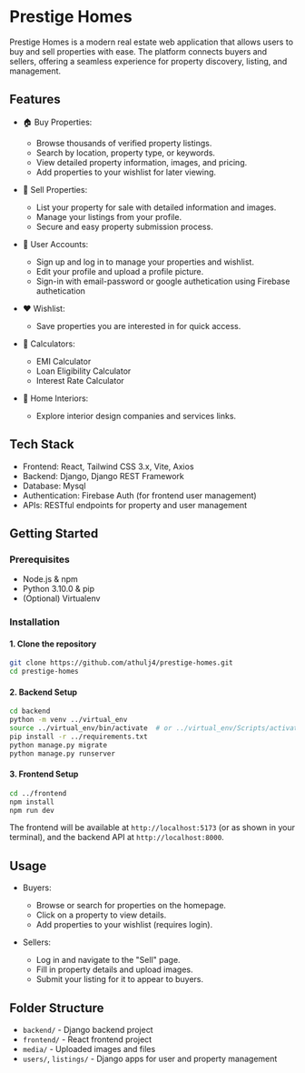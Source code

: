 # Prestige Homes

Prestige Homes is a modern real estate web application that allows users to buy and sell properties with ease. The platform connects buyers and sellers, offering a seamless experience for property discovery, listing, and management.

## Features

- 🏠 Buy Properties:  
  - Browse thousands of verified property listings.
  - Search by location, property type, or keywords.
  - View detailed property information, images, and pricing.
  - Add properties to your wishlist for later viewing.

- 🏡 Sell Properties:  
  - List your property for sale with detailed information and images.
  - Manage your listings from your profile.
  - Secure and easy property submission process.

- 👤 User Accounts:  
  - Sign up and log in to manage your properties and wishlist.
  - Edit your profile and upload a profile picture.
  - Sign-in with email-password or google authetication using Firebase authetication

- ❤️ Wishlist:  
  - Save properties you are interested in for quick access.

- 🧮 Calculators:  
  - EMI Calculator
  - Loan Eligibility Calculator
  - Interest Rate Calculator

- 🏢 Home Interiors:  
  - Explore interior design companies and services links.

## Tech Stack

- Frontend: React, Tailwind CSS 3.x, Vite, Axios
- Backend: Django, Django REST Framework
- Database: Mysql
- Authentication: Firebase Auth (for frontend user management)
- APIs: RESTful endpoints for property and user management

## Getting Started

### Prerequisites

- Node.js & npm
- Python 3.10.0 & pip
- (Optional) Virtualenv

### Installation

#### 1. Clone the repository

```sh
git clone https://github.com/athulj4/prestige-homes.git
cd prestige-homes
```

#### 2. Backend Setup

```sh
cd backend
python -m venv ../virtual_env
source ../virtual_env/bin/activate  # or ../virtual_env/Scripts/activate on Windows
pip install -r ../requirements.txt
python manage.py migrate
python manage.py runserver
```

#### 3. Frontend Setup

```sh
cd ../frontend
npm install
npm run dev
```

The frontend will be available at `http://localhost:5173` (or as shown in your terminal), and the backend API at `http://localhost:8000`.

## Usage

- Buyers:  
  - Browse or search for properties on the homepage.
  - Click on a property to view details.
  - Add properties to your wishlist (requires login).

- Sellers:  
  - Log in and navigate to the "Sell" page.
  - Fill in property details and upload images.
  - Submit your listing for it to appear to buyers.

## Folder Structure

- `backend/` - Django backend project
- `frontend/` - React frontend project
- `media/` - Uploaded images and files
- `users/`, `listings/` - Django apps for user and property management

